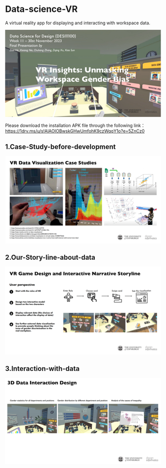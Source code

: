 # Data-science-VR
A virtual reality app for displaying and interacting with workspace data.

![alt text](topic.png)

Please download the installation APK file through the following link：
https://1drv.ms/u/s!AlAOIOBwskGHwUmfohK9czWqqY1o?e=5ZnCz0

## 1.Case-Study-before-development
![alt text](case-study.png)

## 2.Our-Story-line-about-data
![alt text](story-line.png)

## 3.Interaction-with-data
![alt text](interaction.png)


